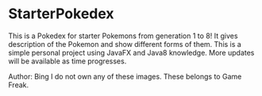 # StarterPokedex
This is a Pokedex for starter Pokemons from generation 1 to 8! It gives description of the Pokemon and show different forms of them. This is a simple personal project using JavaFX and Java8 knowledge. More updates will be available as time progresses. 

Author: Bing
I do not own any of these images. These belongs to Game Freak.
